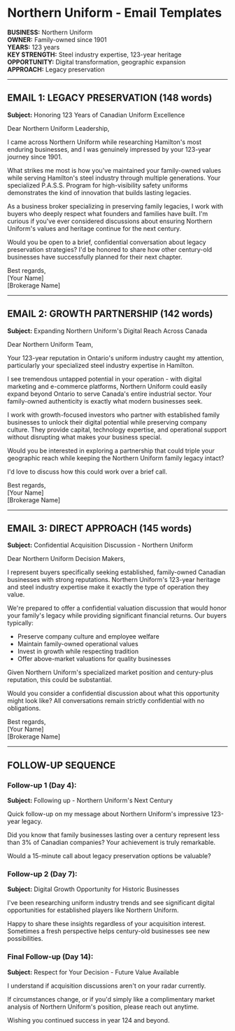 # Northern Uniform - Email Templates

**BUSINESS:** Northern Uniform  
**OWNER:** Family-owned since 1901  
**YEARS:** 123 years  
**KEY STRENGTH:** Steel industry expertise, 123-year heritage  
**OPPORTUNITY:** Digital transformation, geographic expansion  
**APPROACH:** Legacy preservation  

---

## EMAIL 1: LEGACY PRESERVATION (148 words)

**Subject:** Honoring 123 Years of Canadian Uniform Excellence

Dear Northern Uniform Leadership,

I came across Northern Uniform while researching Hamilton's most enduring businesses, and I was genuinely impressed by your 123-year journey since 1901. 

What strikes me most is how you've maintained your family-owned values while serving Hamilton's steel industry through multiple generations. Your specialized P.A.S.S. Program for high-visibility safety uniforms demonstrates the kind of innovation that builds lasting legacies.

As a business broker specializing in preserving family legacies, I work with buyers who deeply respect what founders and families have built. I'm curious if you've ever considered discussions about ensuring Northern Uniform's values and heritage continue for the next century.

Would you be open to a brief, confidential conversation about legacy preservation strategies? I'd be honored to share how other century-old businesses have successfully planned for their next chapter.

Best regards,  
[Your Name]  
[Brokerage Name]

---

## EMAIL 2: GROWTH PARTNERSHIP (142 words)

**Subject:** Expanding Northern Uniform's Digital Reach Across Canada

Dear Northern Uniform Team,

Your 123-year reputation in Ontario's uniform industry caught my attention, particularly your specialized steel industry expertise in Hamilton.

I see tremendous untapped potential in your operation - with digital marketing and e-commerce platforms, Northern Uniform could easily expand beyond Ontario to serve Canada's entire industrial sector. Your family-owned authenticity is exactly what modern businesses seek.

I work with growth-focused investors who partner with established family businesses to unlock their digital potential while preserving company culture. They provide capital, technology expertise, and operational support without disrupting what makes your business special.

Would you be interested in exploring a partnership that could triple your geographic reach while keeping the Northern Uniform family legacy intact?

I'd love to discuss how this could work over a brief call.

Best regards,  
[Your Name]  
[Brokerage Name]

---

## EMAIL 3: DIRECT APPROACH (145 words)

**Subject:** Confidential Acquisition Discussion - Northern Uniform

Dear Northern Uniform Decision Makers,

I represent buyers specifically seeking established, family-owned Canadian businesses with strong reputations. Northern Uniform's 123-year heritage and steel industry expertise make it exactly the type of operation they value.

We're prepared to offer a confidential valuation discussion that would honor your family's legacy while providing significant financial returns. Our buyers typically:

- Preserve company culture and employee welfare
- Maintain family-owned operational values  
- Invest in growth while respecting tradition
- Offer above-market valuations for quality businesses

Given Northern Uniform's specialized market position and century-plus reputation, this could be substantial.

Would you consider a confidential discussion about what this opportunity might look like? All conversations remain strictly confidential with no obligations.

Best regards,  
[Your Name]  
[Brokerage Name]

---

## FOLLOW-UP SEQUENCE

### Follow-up 1 (Day 4):
**Subject:** Following up - Northern Uniform's Next Century

Quick follow-up on my message about Northern Uniform's impressive 123-year legacy. 

Did you know that family businesses lasting over a century represent less than 3% of Canadian companies? Your achievement is truly remarkable.

Would a 15-minute call about legacy preservation options be valuable?

### Follow-up 2 (Day 7):
**Subject:** Digital Growth Opportunity for Historic Businesses

I've been researching uniform industry trends and see significant digital opportunities for established players like Northern Uniform.

Happy to share these insights regardless of your acquisition interest. Sometimes a fresh perspective helps century-old businesses see new possibilities.

### Final Follow-up (Day 14):
**Subject:** Respect for Your Decision - Future Value Available

I understand if acquisition discussions aren't on your radar currently. 

If circumstances change, or if you'd simply like a complimentary market analysis of Northern Uniform's position, please reach out anytime.

Wishing you continued success in year 124 and beyond.